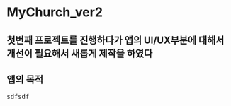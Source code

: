 # MyChurch_ver2
첫번째 프로젝트를 진행하다가 앱의 UI/UX부분에 대해서 개선이 필요해서 새롭게 제작을 하였다
--------------------------------------------------------------------
## 앱의 목적

<pre>
sdfsdf
</pre>
